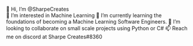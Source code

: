 👋 Hi, I’m @SharpeCreates <br/>
👀 I’m interested in Machine Learning
🌱 I’m currently learning the foundations of becoming a Machine Learning Software Engineers.
💞️ I’m looking to collaborate on small scale projects using Python or C#
📫 Reach me on discord at Sharpe Creates#8360

<!---
SharpeCreates/SharpeCreates is a ✨ special ✨ repository because its `README.md` (this file) appears on your GitHub profile.
You can click the Preview link to take a look at your changes.
--->
